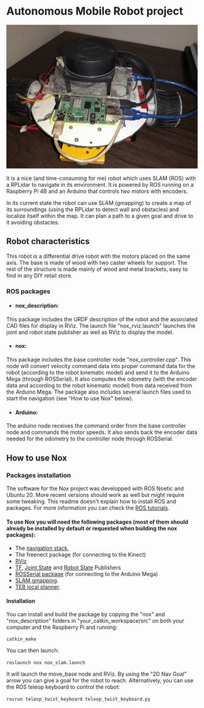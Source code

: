 

# Autonomous Mobile Robot project
![Robot Image](AMR2.jpeg)

It is a nice (and time-consuming for me) robot which uses SLAM (ROS) with a RPLidar to navigate in its environment. It is powered by ROS running on a Raspberry Pi 4B and an Arduino that controls two motors with encoders.


In its current state the robot can use SLAM (gmapping) to create a map of its surroundings (using the RPLidar to detect wall and obstacles) and localize itself within the map. It can plan a path to a given goal and drive to it avoiding obstacles.

## Robot characteristics
This robot is a differential drive robot with the motors placed on the same axis. The base is made of wood with two caster wheels for support. The rest of the structure is made mainly of wood and metal brackets, easy to find in any DIY retail store.


### ROS packages
* #### nox_description:
This package includes the URDF description of the robot and the associated CAD files for display in RViz. The launch file "nox_rviz.launch" launches the joint and robot state publisher as well as RViz to display the model.

* #### nox:
This package includes the base controller node "nox_controller.cpp". This node will convert velocity command data into proper command data for the robot (according to the robot kinematic model) and send it to the Arduino Mega (through ROSSerial). It also computes the odometry (with the encoder data and according to the robot kinematic model) from data received from the Arduino Mega. The package also 
includes several launch files used to start the navigation (see "How to use Nox" below).

* #### Arduino:
The arduino node receives the command order from the base controller node and commands the motor speeds. It also sends back the encoder data needed for the odometry to the controller node through ROSSerial.

## How to use Nox
### Packages installation
The software for the Nox project was developped with ROS Noetic and Ubuntu 20. More recent versions should work as well but might require some tweaking. This readme doesn't explain how to install ROS and packages. For more information you can check the [ROS tutorials](http://wiki.ros.org/ROS/Tutorials).

#### To use Nox you will need the following packages (most of them should already be installed by default or requested when building the nox packages):
* The [navigation stack](https://wiki.ros.org/navigation),
* The freenect package (for connecting to the Kinect)
* [RViz](http://wiki.ros.org/rviz)
* [TF](http://wiki.ros.org/tf), [Joint State](http://wiki.ros.org/joint_state_publisher) and [Robot State](http://wiki.ros.org/robot_state_publisher) Publishers
* [ROSSerial package](http://wiki.ros.org/rosserial) (for connecting to the Arduino Mega)
* [SLAM gmapping](https://wiki.ros.org/slam_gmapping).
* [TEB local planner](https://wiki.ros.org/teb_local_planner).

#### Installation
You can install and build the package by copying the "nox" and "nox_description" folders in "your_catkin_workspace/src" on both your computer and the Raspberry Pi and running:
  ```
  catkin_make
  ```


You can then launch:

`roslaunch nox nox_slam.launch`

It will launch the move_base node and RViz. By using the "2D Nav Goal" arrow you can give a goal for the robot to reach. Alternatively, you can use the ROS teleop keyboard to control the robot:

`rosrun teleop_twist_keyboard teleop_twist_keyboard.py` 

